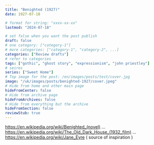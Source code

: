 ```yaml
---
title: "Benighted (1927)"
date: 1927-07-18

# format for string: "xxxx-xx-xx"
lastmod: "2024-07-18"

# set false when you want the post publish
draft: false
# one category: ["category-1"]
# more categories: ["category-1", "category-2", ...]
categories: ["Review drafts"]
# refer to categories
tags: ["gothic", "ghost story", "expressionism", "john priestley"]
# seires
series: ["Sweet Home"]
# Top image for the post: /en/images/posts/test/cover.jpg
image: "/uk/images/posts/benighted-1927/cover.jpeg"
# Hide from home and other main page
hideFromCenter: false
# Hide from archive page
hideFromArchives: false
# Hide from everything but the archive
hideFromSection: false
reviewStub: true
---
```

https://en.wikipedia.org/wiki/Benighted_(novel)
...
https://en.wikipedia.org/wiki/The_Old_Dark_House_(1932_film)
...
https://en.wikipedia.org/wiki/Jane_Eyre ( source of inspiration )
<!--more-->